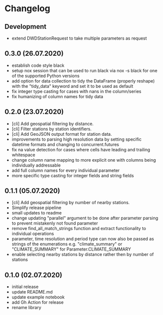 # Changelog

## Development
- extend DWDStationRequest to take multiple parameters as request

## 0.3.0 (26.07.2020)
- establish code style black
- setup nox session that can be used to run black via nox -s black for one of the supported 
Python versions
- add option for data collection to tidy the DataFrame (properly reshape) with the 
"tidy_data" keyword and set it to be used as default
- fix integer type casting for cases with nans in the column/series
- fix humanizing of column names for tidy data

## 0.2.0 (23.07.2020)
- [cli] Add geospatial filtering by distance.
- [cli] Filter stations by station identifiers.
- [cli] Add GeoJSON output format for station data.
- improvements to parsing high resolution data by setting specific datetime formats and changing to concurrent.futures
- fix na value detection for cases where cells have leading and trailing whitespace
- change column name mapping to more explicit one with columns being individually addressable
- add full column names for every individual parameter
- more specific type casting for integer fields and string fields

## 0.1.1 (05.07.2020)
- [cli] Add geospatial filtering by number of nearby stations.
- Simplify release pipeline
- small updates to readme
- change updating "parallel" argument to be done after parameter parsing to prevent mistakenly not found 
parameter
- remove find_all_match_strings function and extract functionality to individual operations
- parameter, time resolution and period type can now also be passed as strings of the enumerations e.g.
"climate_summary" or "CLIMATE_SUMMARY" for Parameter.CLIMATE_SUMMARY
- enable selecting nearby stations by distance rather then by number of stations

## 0.1.0 (02.07.2020)
- initial release
- update README.md
- update example notebook
- add Gh Action for release
- rename library
